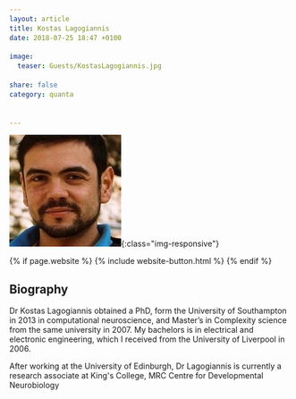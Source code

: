 ```yaml
---
layout: article
title: Kostas Lagogiannis
date: 2018-07-25 18:47 +0100

image:
  teaser: Guests/KostasLagogiannis.jpg
  
share: false
category: quanta


---
```


![personImg](/images/Guests/KostasLagogiannis.jpg){:class="img-responsive"}  

{% if page.website %}
{% include website-button.html %}
{% endif %}


## Biography
Dr Kostas Lagogiannis obtained a PhD, form the University of Southampton
 in 2013 in computational neuroscience, and Master’s in Complexity science
  from the same university in 2007. My bachelors is in electrical and electronic engineering,
   which I received from the University of Liverpool in 2006.

After working at the University of Edinburgh, Dr Lagogiannis is currently a research associate at 
King's College, MRC Centre for Developmental Neurobiology

